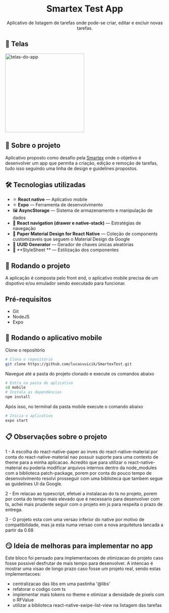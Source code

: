 <h1 align="center">
Smartex Test App
</h1>

<p align="center">Aplicativo de listagem de tarefas onde pode-se criar, editar e excluir novas tarefas.</p>

## 🎨 Telas

<img width="250px" src="telas.gif" alt="telas-do-app">

## 📃 Sobre o projeto

Aplicativo proposto como desafio pela <a href="https://www.smartex.ai/" target="_blank">Smartex</a> onde o objetivo é desenvolver um app que permita a criação, edição e remoção de tarefas, tudo isso seguindo uma linha de design e guidelines propostos.

## 🛠 Tecnologias utilizadas

- ⚛️ **React native** — Aplicativo mobile
- ⚛️ **Expo** — Ferramenta de desenvolvimento
- 🖼 **AsyncStorage** — Sistema de armazenamento e manipulação de dados
- 🧭 **React navigation (drawer e native-stack)** — Estratégias de navegação
- 🎨 **Paper Material Design for React Native** — Coleção de components customizaveis que seguem o Material Design da Google
- 📱 **UUID Generator** — Gerador de chaves únicas aleatórias
- 💅 **StyleSheet ** — Estilização dos componentes

## 🚀 Rodando o projeto

A aplicação é composta pelo front end, o aplicativo mobile precisa de um dispotivo e/ou emulador sendo executado para funcionar.

## Pré-requisitos

- Git
- NodeJS
- Expo

## 📱 Rodando o aplicativo mobile

Clone o repositório

```bash
# Clona o repositório
git clone https://github.com/lucasvuicik/SmartexTest.git
```

Navegue até a pasta do projeto clonado e execute os comandos abaixo

```bash
# Entra na pasta do aplicativo
cd mobile
# Instala as dependências
npm install
```

Após isso, no terminal da pasta mobile execute o comando abaixo

```bash
# Inicia o aplicativo
expo start
```

## 📋 Observações sobre o projeto
1 - A escolha do react-native-paper ao inves do react-native-material por conta do react-native-material nao possuir suporte para uma contexto de theme para a minha aplicacao. Acredito que para utilizar o react-native-material eu poderia modificar arquivos internos dentro da node_modules com a biblioteca patch-package, porem por conta do pouco tempo de desenvolvimento resolvi prosseguir com uma biblioteca que tambem segue as guidelines UI da Google.

2 - Em relacao ao typescript, efetuei a instalacao do ts no projeto, porem por conta do tempo mais elevado que é necessario para desenvolver com ts, achei mais prudente seguir com o projeto em js para respeita o prazo de entrega.

3 - O projeto esta com uma versao inferior do native por motivo de compatibilidade, mas ja esta numa versao com a nova arquitetura lancada a partir da 0.68

## 😏 Ideia de melhoras para implementar no app
Este bloco foi pensado para implementacoes de otimizacao do projeto caso fosse possivel desfrutar de mais tempo para desenvolver. A intencao é mostrar uma visao de longo prazo caso fosse um projeto real, sendo estas implementacoes:
- centralizacao das libs em uma pastinha '@libs'
- refatorar o codigo com ts
- implementar mais tokens no theme e otimizar a densidade de pixels com o RFValue
- utilizar a biblioteca react-native-swipe-list-view na listagem das tarefas
